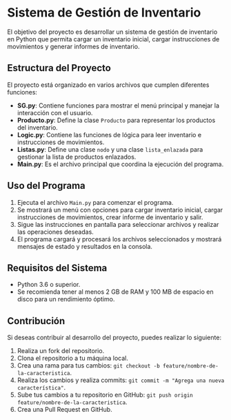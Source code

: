# Sistema de Gestión de Inventario

El objetivo del proyecto es desarrollar un sistema de gestión de inventario en Python que permita cargar un inventario inicial, cargar instrucciones de movimientos y generar informes de inventario.

## Estructura del Proyecto

El proyecto está organizado en varios archivos que cumplen diferentes funciones:

- **SG.py**: Contiene funciones para mostrar el menú principal y manejar la interacción con el usuario.
- **Producto.py**: Define la clase `Producto` para representar los productos del inventario.
- **Logic.py**: Contiene las funciones de lógica para leer inventario e instrucciones de movimientos.
- **Listas.py**: Define una clase `nodo` y una clase `lista_enlazada` para gestionar la lista de productos enlazados.
- **Main.py**: Es el archivo principal que coordina la ejecución del programa.

## Uso del Programa

1. Ejecuta el archivo `Main.py` para comenzar el programa.
2. Se mostrará un menú con opciones para cargar inventario inicial, cargar instrucciones de movimientos, crear informe de inventario y salir.
3. Sigue las instrucciones en pantalla para seleccionar archivos y realizar las operaciones deseadas.
4. El programa cargará y procesará los archivos seleccionados y mostrará mensajes de estado y resultados en la consola.

## Requisitos del Sistema

- Python 3.6 o superior.
- Se recomienda tener al menos 2 GB de RAM y 100 MB de espacio en disco para un rendimiento óptimo.

## Contribución

Si deseas contribuir al desarrollo del proyecto, puedes realizar lo siguiente:

1. Realiza un fork del repositorio.
2. Clona el repositorio a tu máquina local.
3. Crea una rama para tus cambios: `git checkout -b feature/nombre-de-la-caracteristica`.
4. Realiza los cambios y realiza commits: `git commit -m "Agrega una nueva característica"`.
5. Sube tus cambios a tu repositorio en GitHub: `git push origin feature/nombre-de-la-caracteristica`.
6. Crea una Pull Request en GitHub.


